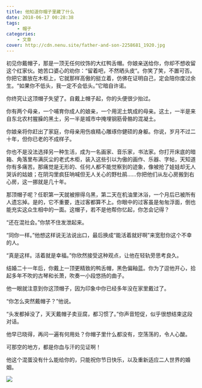 ```yaml
---
title: 他知道你帽子里藏了什么
date: 2018-06-17 00:28:38
tags: 
    - 帽子
categories:
    - 文章
cover: http://cdn.nenu.site/father-and-son-2258681_1920.jpg
---
```


初见你戴帽子，那是一顶无任何纹饰的大红鸭舌帽。你娘亲送给你，你却不想收留这个红家伙。她苦口婆心的劝你：“留着吧，不然晒头皮“。你笑了笑，不置可否。你把它置放在木柜上，它就那样高傲的挺立着，仿佛在证明自己，定会陪你度过余生。“如果你不低头，我一定不会低头。”它暗自许诺。

你终究让这顶帽子失望了。自戴上帽子起，你的头便很少抬过。

你有两个母亲，一个哺育你成人的娘亲，一个用泥土筑成的母亲。这土，一半是来自东北农村腥臊的黑土，另一半是城市中掩埋钢筋骨骼的混凝土。

你娘亲将你赶出了家庭，你母亲用伤痕精心雕琢你健硕的身躯。你说，岁月不过二十年，但你已老的不成样子。

你也不是没法选择另一种生活，成为一名画家、音乐家，书法家。你打开床底的暗箱、角落里布满灰尘的老式木柜，装入这些引以为傲的画作、乐器、字帖，天知道你有多痛苦。那痛觉是无形的、任何人都不能觉察到的迹象，像被抢了娃娃却无人哭诉的姑娘；在阴沟里疯狂呐喊但无人关心的野杜鹃……你把他们从左心房搬到右心房，这一挪就是几十年。

那顶帽子呢？任职第一天就被擦得乌黑，第二天在机油里沐浴，一个月后已被所有人遗忘掉。是的，它不重要，连过客都算不上。你眼中的过客虽是匆匆浮面，倒也能充实这众生相中的一面。这帽子，若不是他帮你忆起，你怎会记得？

“还在混社会。”你禁不住发泄起来。

“同你一样。”他想这样说无法说出口，最后换成“能活着就好啊”来宽慰你这个不幸的人。

“真是这样。活着就是幸福。”你欣然接受这种观点，让他在轻轨旁思考良久。

结婚二十一年后，你戴上一顶更精致的鸭舌帽，黑色偏釉蓝。你为了逗他开心，拾起多年不吹的古琴和长萧，吹奏一小段悠扬的曲子。

他一眼就注意到你这顶帽子，因为印象中你已经多年没在家里戴过了。

“你怎么突然戴帽子？”他说。

“头发都掉没了，天天戴帽子卖豆腐，都习惯了。”你声音短促，似乎很想结束这段对话。

他早已晓得，再问一遍有何用处？你帽子里什么都没有，空荡荡的，令人心酸。

可那空的地方，都是你血与汗的见证啊！

他这个混蛋没有什么能给你的，只能祝你节日快乐，以及重新适应二人世界的婚姻。

![](http://cdn.nenu.site/par.jpg)